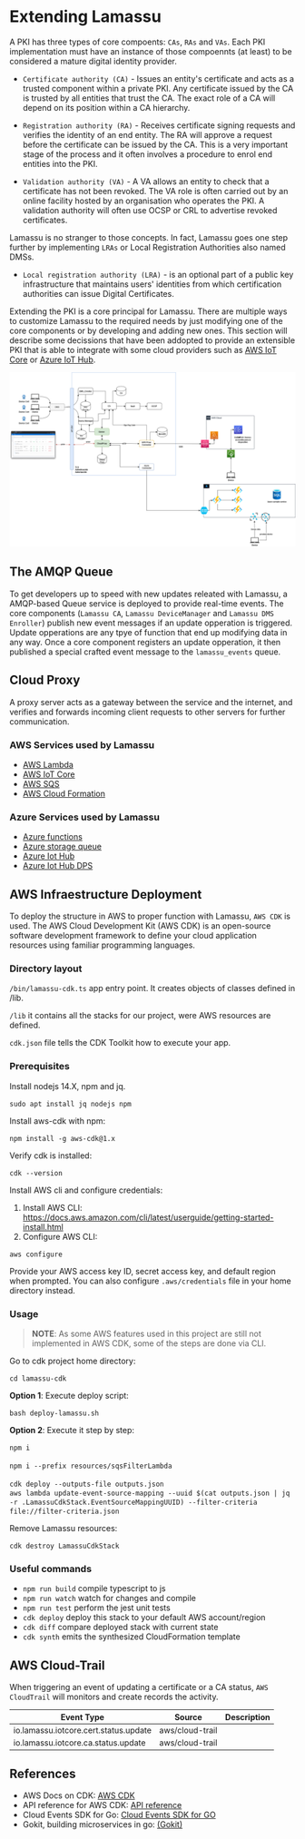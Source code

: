 # Extending Lamassu

A PKI has three types of core compoents: `CAs`, `RAs` and `VAs`. Each PKI implementation must have an instance of those compoennts (at least) to be considered a mature digital identity provider.

* `Certificate authority (CA)` - Issues an entity's certificate and acts as a trusted component within a private PKI. Any certificate issued by the CA is trusted by all entities that trust the CA. The exact role of a CA will depend on its position within a CA hierarchy.

* `Registration authority (RA)` - Receives certificate signing requests and verifies the identity of an end entity. The RA will approve a request before the certificate can be issued by the CA. This is a very important stage of the process and it often involves a procedure to enrol end entities into the PKI.

* `Validation authority (VA)` - A VA allows an entity to check that a certificate has not been revoked. The VA role is often carried out by an online facility hosted by an organisation who operates the PKI. A validation authority will often use OCSP or CRL to advertise revoked certificates.


Lamassu is no stranger to those concepts. In fact, Lamassu goes one step further by implementing `LRAs` or Local Registration Authorities also named DMSs.

* `Local registration authority (LRA)` -  is an optional part of a public key infrastructure that maintains users' identities from which certification authorities can issue Digital Certificates.


Extending the PKI is a core principal for Lamassu. There are multiple ways to customize Lamassu to the required needs by just modifying one of the core components or by developing and adding new ones. This section will describe some decissions that have been addopted to provide an extensible PKI that is able to integrate with some cloud providers such as [AWS IoT Core](/docs/aws.md#aws-iot-core) or [Azure IoT Hub](/docs/azure.md#azure-iot-hub).


![Screenshot](img/architecture-full.png)

## The AMQP Queue

To get developers up to speed with new updates releated with Lamassu, a AMQP-based Queue service is deployed to provide real-time events. The core components (`Lamassu CA`, `Lamassu DeviceManager` and `Lamassu DMS Enroller`) publish new event messages if an update opperation is triggered. Update opperations are any tpye of function that end up modifying data in any way. Once a core component registers an update opperation, it then published a special crafted event message to the `lamassu_events` queue.



## Cloud Proxy
A proxy server acts as a gateway between the service and the internet, and verifies and forwards incoming client requests to other servers for further communication.

### AWS Services used by Lamassu

- [AWS Lambda](aws.md#aws-lambda)
- [AWS IoT Core](aws.md#aws-iot-core)
- [AWS SQS](aws.md#aws-sqs)
- [AWS Cloud Formation](aws.md#aws-cloud-formation)


### Azure Services used by Lamassu

- [Azure functions](azure.md#azure-functions)
- [Azure storage queue](azure.md#azure-queue-storage)
- [Azure Iot Hub](azure.md#azure-iot-hub)
- [Azure Iot Hub DPS](azure.md#azure-iot-hub-dps)



##  AWS Infraestructure Deployment


To deploy the structure in AWS to proper function with Lamassu, `AWS CDK` is used.
The AWS Cloud Development Kit (AWS CDK) is an open-source software development framework to define your cloud application resources using familiar programming languages.

### Directory layout

`/bin/lamassu-cdk.ts` app entry point. It creates objects of classes defined in /lib.

`/lib` it contains all the stacks for our project, were AWS resources are defined.

`cdk.json` file tells the CDK Toolkit how to execute your app.

### Prerequisites

Install nodejs 14.X, npm and jq.

```
sudo apt install jq nodejs npm
```

Install aws-cdk with npm:
```
npm install -g aws-cdk@1.x
```

Verify cdk is installed:
```
cdk --version
```

Install AWS cli and configure credentials:

1. Install AWS CLI: https://docs.aws.amazon.com/cli/latest/userguide/getting-started-install.html
2. Configure AWS CLI:
```
aws configure
```
Provide your AWS access key ID, secret access key, and default region when prompted. You can also configure `.aws/credentials` file in your home directory instead.


### Usage


> **NOTE**: As some AWS features used in this project are still not implemented in AWS CDK, some of the steps are done via CLI.


Go to cdk project home directory:

```
cd lamassu-cdk
```

**Option 1**: Execute deploy script:

```
bash deploy-lamassu.sh
```

**Option 2**: Execute it step by step:

```
npm i

npm i --prefix resources/sqsFilterLambda 

cdk deploy --outputs-file outputs.json
aws lambda update-event-source-mapping --uuid $(cat outputs.json | jq -r .LamassuCdkStack.EventSourceMappingUUID) --filter-criteria file://filter-criteria.json
```

Remove Lamassu resources:

```
cdk destroy LamassuCdkStack
```

### Useful commands

 * `npm run build`   compile typescript to js
 * `npm run watch`   watch for changes and compile
 * `npm run test`    perform the jest unit tests
 * `cdk deploy`      deploy this stack to your default AWS account/region
 * `cdk diff`        compare deployed stack with current state
 * `cdk synth`       emits the synthesized CloudFormation template



## AWS Cloud-Trail

When triggering an event of updating a certificate or a CA status, `AWS CloudTrail` will monitors and create records the activity.


| **Event Type**                                                          | **Source**                            | **Description** |
|-------------------------------------------------------------------------|---------------------------------------|-----------------|                      
| io.lamassu.iotcore.cert.status.update                                   | aws/cloud-trail                       |                 |
| io.lamassu.iotcore.ca.status.update                                     | aws/cloud-trail                       |                 |


## References

* AWS Docs on CDK: [AWS CDK](https://docs.aws.amazon.com/cdk/v2/guide/getting_started.html)
* API reference for AWS CDK: [API reference](https://docs.aws.amazon.com/cdk/api/v1/docs/aws-construct-library.html)
* Cloud Events SDK for Go: [Cloud Events SDK for GO](https://github.com/cloudevents/sdk-go)
* Gokit, building microservices in go: [(Gokit)](https://gokit.io/faq/)

